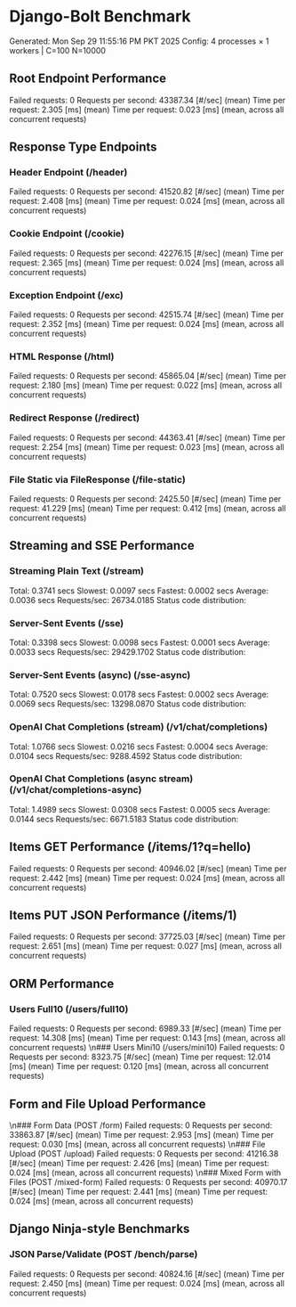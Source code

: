 # Django-Bolt Benchmark
Generated: Mon Sep 29 11:55:16 PM PKT 2025
Config: 4 processes × 1 workers | C=100 N=10000

## Root Endpoint Performance
Failed requests:        0
Requests per second:    43387.34 [#/sec] (mean)
Time per request:       2.305 [ms] (mean)
Time per request:       0.023 [ms] (mean, across all concurrent requests)

## Response Type Endpoints

### Header Endpoint (/header)
Failed requests:        0
Requests per second:    41520.82 [#/sec] (mean)
Time per request:       2.408 [ms] (mean)
Time per request:       0.024 [ms] (mean, across all concurrent requests)

### Cookie Endpoint (/cookie)
Failed requests:        0
Requests per second:    42276.15 [#/sec] (mean)
Time per request:       2.365 [ms] (mean)
Time per request:       0.024 [ms] (mean, across all concurrent requests)

### Exception Endpoint (/exc)
Failed requests:        0
Requests per second:    42515.74 [#/sec] (mean)
Time per request:       2.352 [ms] (mean)
Time per request:       0.024 [ms] (mean, across all concurrent requests)

### HTML Response (/html)
Failed requests:        0
Requests per second:    45865.04 [#/sec] (mean)
Time per request:       2.180 [ms] (mean)
Time per request:       0.022 [ms] (mean, across all concurrent requests)

### Redirect Response (/redirect)
Failed requests:        0
Requests per second:    44363.41 [#/sec] (mean)
Time per request:       2.254 [ms] (mean)
Time per request:       0.023 [ms] (mean, across all concurrent requests)

### File Static via FileResponse (/file-static)
Failed requests:        0
Requests per second:    2425.50 [#/sec] (mean)
Time per request:       41.229 [ms] (mean)
Time per request:       0.412 [ms] (mean, across all concurrent requests)

## Streaming and SSE Performance

### Streaming Plain Text (/stream)
  Total:	0.3741 secs
  Slowest:	0.0097 secs
  Fastest:	0.0002 secs
  Average:	0.0036 secs
  Requests/sec:	26734.0185
Status code distribution:

### Server-Sent Events (/sse)
  Total:	0.3398 secs
  Slowest:	0.0098 secs
  Fastest:	0.0001 secs
  Average:	0.0033 secs
  Requests/sec:	29429.1702
Status code distribution:

### Server-Sent Events (async) (/sse-async)
  Total:	0.7520 secs
  Slowest:	0.0178 secs
  Fastest:	0.0002 secs
  Average:	0.0069 secs
  Requests/sec:	13298.0870
Status code distribution:

### OpenAI Chat Completions (stream) (/v1/chat/completions)
  Total:	1.0766 secs
  Slowest:	0.0216 secs
  Fastest:	0.0004 secs
  Average:	0.0104 secs
  Requests/sec:	9288.4592
Status code distribution:

### OpenAI Chat Completions (async stream) (/v1/chat/completions-async)
  Total:	1.4989 secs
  Slowest:	0.0308 secs
  Fastest:	0.0005 secs
  Average:	0.0144 secs
  Requests/sec:	6671.5183
Status code distribution:

## Items GET Performance (/items/1?q=hello)
Failed requests:        0
Requests per second:    40946.02 [#/sec] (mean)
Time per request:       2.442 [ms] (mean)
Time per request:       0.024 [ms] (mean, across all concurrent requests)

## Items PUT JSON Performance (/items/1)
Failed requests:        0
Requests per second:    37725.03 [#/sec] (mean)
Time per request:       2.651 [ms] (mean)
Time per request:       0.027 [ms] (mean, across all concurrent requests)

## ORM Performance
### Users Full10 (/users/full10)
Failed requests:        0
Requests per second:    6989.33 [#/sec] (mean)
Time per request:       14.308 [ms] (mean)
Time per request:       0.143 [ms] (mean, across all concurrent requests)
\n### Users Mini10 (/users/mini10)
Failed requests:        0
Requests per second:    8323.75 [#/sec] (mean)
Time per request:       12.014 [ms] (mean)
Time per request:       0.120 [ms] (mean, across all concurrent requests)

## Form and File Upload Performance
\n### Form Data (POST /form)
Failed requests:        0
Requests per second:    33863.87 [#/sec] (mean)
Time per request:       2.953 [ms] (mean)
Time per request:       0.030 [ms] (mean, across all concurrent requests)
\n### File Upload (POST /upload)
Failed requests:        0
Requests per second:    41216.38 [#/sec] (mean)
Time per request:       2.426 [ms] (mean)
Time per request:       0.024 [ms] (mean, across all concurrent requests)
\n### Mixed Form with Files (POST /mixed-form)
Failed requests:        0
Requests per second:    40970.17 [#/sec] (mean)
Time per request:       2.441 [ms] (mean)
Time per request:       0.024 [ms] (mean, across all concurrent requests)

## Django Ninja-style Benchmarks
### JSON Parse/Validate (POST /bench/parse)
Failed requests:        0
Requests per second:    40824.16 [#/sec] (mean)
Time per request:       2.450 [ms] (mean)
Time per request:       0.024 [ms] (mean, across all concurrent requests)
